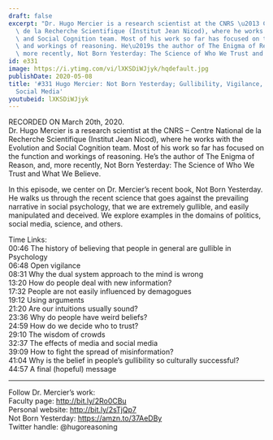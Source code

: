 ```yaml
---
draft: false
excerpt: "Dr. Hugo Mercier is a research scientist at the CNRS \u2013 Centre National\
  \ de la Recherche Scientifique (Institut Jean Nicod), where he works with the Evolution\
  \ and Social Cognition team. Most of his work so far has focused on the function\
  \ and workings of reasoning. He\u2019s the author of The Enigma of Reason, and,\
  \ more recently, Not Born Yesterday: The Science of Who We Trust and What We Believe."
id: e331
image: https://i.ytimg.com/vi/lXKSDiWJjyk/hqdefault.jpg
publishDate: 2020-05-08
title: '#331 Hugo Mercier: Not Born Yesterday; Gullibility, Vigilance, Politics, and
  Social Media'
youtubeid: lXKSDiWJjyk
---
```

RECORDED ON March 20th, 2020.  
Dr. Hugo Mercier is a research scientist at the CNRS – Centre National de la Recherche Scientifique (Institut Jean Nicod), where he works with the Evolution and Social Cognition team. Most of his work so far has focused on the function and workings of reasoning. He’s the author of The Enigma of Reason, and, more recently, Not Born Yesterday: The Science of Who We Trust and What We Believe.

In this episode, we center on Dr. Mercier’s recent book, Not Born Yesterday. He walks us through the recent science that goes against the prevailing narrative in social psychology, that we are extremely gullible, and easily manipulated and deceived. We explore examples in the domains of politics, social media, science, and others.

Time Links:  
00:46  The history of believing that people in general are gullible in Psychology  
06:48  Open vigilance  
08:31  Why the dual system approach to the mind is wrong  
13:20  How do people deal with new information?  
17:32  People are not easily influenced by demagogues  
19:12  Using arguments  
21:20  Are our intuitions usually sound?  
23:36  Why do people have weird beliefs?  
24:59  How do we decide who to trust?  
29:10  The wisdom of crowds  
32:37  The effects of media and social media  
39:09  How to fight the spread of misinformation?  
41:04  Why is the belief in people’s gullibility so culturally successful?  
44:57  A final (hopeful) message

---

Follow Dr. Mercier’s work:  
Faculty page: http://bit.ly/2Ro0CBu  
Personal website: http://bit.ly/2sTjQp7  
Not Born Yesterday: https://amzn.to/37AeDBy  
Twitter handle: @hugoreasoning 
